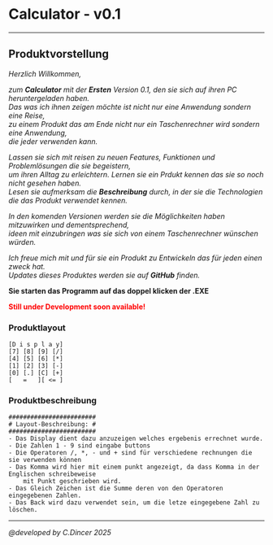 # Calculator - v0.1 <br>
***
## Produktvorstellung
_Herzlich Willkommen,_

_zum **Calculator** mit der **Ersten** Version 0.1, den sie sich auf ihren PC heruntergeladen haben.<br>
Das was ich ihnen zeigen möchte ist nicht nur eine Anwendung sondern eine Reise, <br>
zu einem Produkt das am Ende nicht nur ein Taschenrechner wird sondern eine Anwendung, <br>
die jeder verwenden kann. <br>_

_Lassen sie sich mit reisen zu neuen Features, Funktionen und Problemlösungen die sie begeistern, <br>
um ihren Alltag zu erleichtern. Lernen sie ein Prdukt kennen das sie so noch nicht gesehen haben. <br>
Lesen sie aufmerksam die **Beschreibung** durch, in der sie die Technologien die das Produkt
verwendet kennen._

_In den komenden Versionen werden sie die Möglichkeiten haben mitzuwirken und dementsprechend, <br>
ideen mit einzubringen was sie sich von einem Taschenrechner wünschen würden._

_Ich freue mich mit und für sie ein Produkt zu Entwickeln das für jeden einen zweck hat. <br>_
_Updates dieses Produktes werden sie auf **GitHub** finden._

**Sie starten das Programm auf das doppel klicken der .EXE <br>**

<p><strong><span style="color:red">Still under Development soon available!</span></strong></p>

### Produktlayout
    [D i s p l a y]
    [7] [8] [9] [/]
    [4] [5] [6] [*]         
    [1] [2]	[3] [-]
    [0] [.]	[C] [+]
    [   =   ][ <= ]
### Produktbeschreibung
    ########################   
    # Layout-Beschreibung: #
    ########################
    - Das Display dient dazu anzuzeigen welches ergebenis errechnet wurde.
    - Die Zahlen 1 - 9 sind eingabe buttons
    - Die Operatoren /, *, - und + sind für verschiedene rechnungen die sie verwenden können
    - Das Komma wird hier mit einem punkt angezeigt, da dass Komma in der Englischen schreibeweise
        mit Punkt geschrieben wird.
    - Das Gleich Zeichen ist die Summe deren von den Operatoren eingegebenen Zahlen.
    - Das Back wird dazu verwendet sein, um die letze eingegebene Zahl zu löschen.

***
_@developed by C.Dincer 2025_